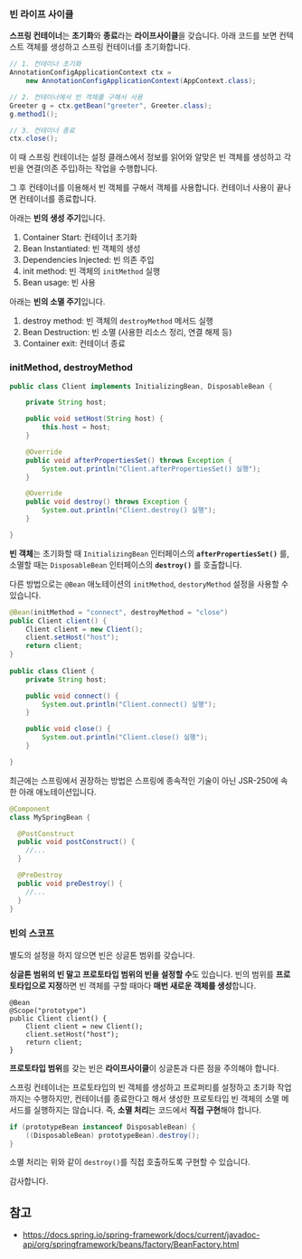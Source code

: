 ### 빈 라이프 사이클

**스프링 컨테이너**는 **초기화**와 **종료**라는 **라이프사이클**을 갖습니다. 아래 코드를 보면 컨텍스트 객체를 생성하고 스프링 컨테이너를 초기화합니다.

```java
// 1. 컨테이너 초기화
AnnotationConfigApplicationContext ctx = 
	new AnnotationConfigApplicationContext(AppContext.class);

// 2. 컨테이너에서 빈 객체를 구해서 사용
Greeter g = ctx.getBean("greeter", Greeter.class);
g.method1();

// 3. 컨테이너 종료
ctx.close();
```
이 때 스프링 컨테이너는 설정 클래스에서 정보를 읽어와 알맞은 빈 객체를 생성하고 각 빈을 연결(의존 주입)하는 작업을 수행합니다.

그 후 컨테이너를 이용해서 빈 객체를 구해서 객체를 사용합니다. 컨테이너 사용이 끝나면 컨테이너를 종료합니다.

아래는 **빈의 생성 주기**입니다.

1. Container Start: 컨테이너 초기화
2. Bean Instantiated: 빈 객체의 생성
3. Dependencies Injected: 빈 의존 주입
4. init method: 빈 객체의 `initMethod` 실행
5. Bean usage: 빈 사용

아래는 **빈의 소멸 주기**입니다.

1. destroy method: 빈 객체의 `destroyMethod` 메서드 실행
2. Bean Destruction: 빈 소멸 (사용한 리소스 정리, 연결 해제 등)
3. Container exit: 컨테이너 종료

### initMethod, destroyMethod

```java
public class Client implements InitializingBean, DisposableBean {

    private String host;

    public void setHost(String host) {
        this.host = host;
    }

    @Override
    public void afterPropertiesSet() throws Exception {
        System.out.println("Client.afterPropertiesSet() 실행");
    }

    @Override
    public void destroy() throws Exception {
        System.out.println("Client.destroy() 실행");
    }

}
```

**빈 객체**는 초기화할 때 `InitializingBean` 인터페이스의 **`afterPropertiesSet()`** 를, 소멸할 때는 `DisposableBean` 인터페이스의 **`destroy()`** 를 호출합니다.

다른 방법으로는 `@Bean` 애노테이션의 `initMethod`, `destoryMethod` 설정을 사용할 수 있습니다.

```java
@Bean(initMethod = "connect", destroyMethod = "close")
public Client client() {
    Client client = new Client();
    client.setHost("host");
    return client;
}
        
public class Client {
    private String host;

    public void connect() {
        System.out.println("Client.connect() 실행");
    }

    public void close() {
        System.out.println("Client.close() 실행");
    }

}
```

최근에는 스프링에서 권장하는 방법은 스프링에 종속적인 기술이 아닌 JSR-250에 속한 아래 애노테이션입니다.

```java
@Component
class MySpringBean {

  @PostConstruct
  public void postConstruct() {
    //...
  }

  @PreDestroy
  public void preDestroy() {
    //...
  }
}
```

### 빈의 스코프

별도의 설정을 하지 않으면 빈은 싱글톤 범위를 갖습니다.

**싱글톤 범위의 빈 말고 프로토타입 범위의 빈을 설정할 수**도 있습니다. 빈의 범위를 **프로토타입으로 지정**하면 빈 객체를 구할 때마다 **매번 새로운 객체를 생성**합니다.

```
@Bean
@Scope("prototype")
public Client client() {
    Client client = new Client();
	client.setHost("host");
	return client;
}
```

**프로토타입 범위**를 갖는 빈은 **라이프사이클**이 싱글톤과 다른 점을 주의해야 합니다.

스프링 컨테이너는 프로토타입의 빈 객체를 생성하고 프로퍼티를 설정하고 초기화 작업까지는 수행하지만, 컨테이너를 종료한다고 해서 생성한 프로토타입 빈 객체의 소멸 메서드를 실행하지는 않습니다. 즉, **소멸 처리**는 코드에서 **직접 구현**해야 합니다.

```java
if (prototypeBean instanceof DisposableBean) {
    ((DisposableBean) prototypeBean).destroy();
}
```

소멸 처리는 위와 같이 `destroy()`를 직접 호출하도록 구현할 수 있습니다.

감사합니다.

## 참고

- https://docs.spring.io/spring-framework/docs/current/javadoc-api/org/springframework/beans/factory/BeanFactory.html